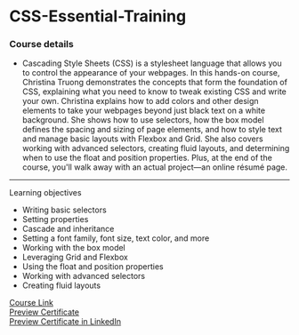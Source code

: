 # CSS-Essential-Training
### Course details
- Cascading Style Sheets (CSS) is a stylesheet language that allows you to control the appearance of your webpages. In this hands-on course, Christina Truong demonstrates the concepts that form the foundation of CSS, explaining what you need to know to tweak existing CSS and write your own. Christina explains how to add colors and other design elements to take your webpages beyond just black text on a white background. She shows how to use selectors, how the box model defines the spacing and sizing of page elements, and how to style text and manage basic layouts with Flexbox and Grid. She also covers working with advanced selectors, creating fluid layouts, and determining when to use the float and position properties. Plus, at the end of the course, you'll walk away with an actual project—an online résumé page.
---
Learning objectives
- Writing basic selectors
- Setting properties
- Cascade and inheritance
- Setting a font family, font size, text color, and more
- Working with the box model
- Leveraging Grid and Flexbox
- Using the float and position properties
- Working with advanced selectors
- Creating fluid layouts

[Course Link](https://www.linkedin.com/learning/css-essential-training-3/)
<br>[Preview Certificate](https://drive.google.com/file/d/1kNUqkwUgebSO4owHi0qIfbcwEwx8-4-a/view?usp=sharing)
<br>[Preview Certificate in LinkedIn](https://www.linkedin.com/learning/certificates/680ed7b457db3d26565aa0f786590dfceb79f26ee5aedfe5db6639ed28dc3622?trk=share_certificate)

